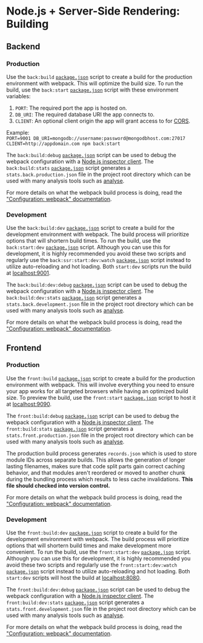 # Node.js + Server-Side Rendering: Building
## Backend
### Production
Use the `back:build` [`package.json`](../../../../package.json) script to create a build for the production environment with webpack. This will optimize the build size. To run the build, use the `back:start` [`package.json`](../../../../package.json) script with these environment variables:

1. `PORT`: The required port the app is hosted on.
2. `DB_URI`: The required database URI the app connects to.
3. `CLIENT`: An optional client origin the app will grant access to for [CORS](https://developer.mozilla.org/en-US/docs/Web/HTTP/CORS).

Example:  
`PORT=9001 DB_URI=mongodb://username:password@mongodbhost.com:27017 CLIENT=http://appdomain.com npm back:start`

The `back:build:debug` [`package.json`](../../../../package.json) script can be used to debug the webpack configuration with a [Node.js inspector client](https://nodejs.org/en/docs/guides/debugging-getting-started/#inspector-clients). The `back:build:stats` [`package.json`](../../../../package.json) script generates a `stats.back.production.json` file in the project root directory which can be used with many analysis tools such as [analyse](https://github.com/webpack/analyse).

For more details on what the webpack build process is doing, read the ["Configuration: webpack" documentation](configuration.md#webpack).

### Development
Use the `back:build:dev` [`package.json`](../../../../package.json) script to create a build for the development environment with webpack. The build process will prioritize options that will shortern build times. To run the build, use the `back:start:dev` [`package.json`](../../../../package.json) script. Although you can use this for development, it is highly recommended you avoid these two scripts and regularly use the `back:ssr:start:dev:watch` [`package.json`](../../../../package.json) script instead to utilize auto-reloading and hot loading. Both `start:dev` scripts run the build at [localhost:9001](http://localhost:9001).

The `back:build:dev:debug` [`package.json`](../../../../package.json) script can be used to debug the webpack configuration with a [Node.js inspector client](https://nodejs.org/en/docs/guides/debugging-getting-started/#inspector-clients). The `back:build:dev:stats` [`package.json`](../../../../package.json) script generates a `stats.back.development.json` file in the project root directory which can be used with many analysis tools such as [analyse](https://github.com/webpack/analyse).

For more details on what the webpack build process is doing, read the ["Configuration: webpack" documentation](configuration.md#webpack).

## Frontend
### Production
Use the `front:build` [`package.json`](../../../../package.json) script to create a build for the production environment with webpack. This will involve everything you need to ensure your app works for all targeted browsers while having an optimized build size. To preview the build, use the `front:start` [`package.json`](../../../../package.json) script to host it at [localhost:9090](http://localhost:9090).

The `front:build:debug` [`package.json`](../../../../package.json) script can be used to debug the webpack configuration with a [Node.js inspector client](https://nodejs.org/en/docs/guides/debugging-getting-started/#inspector-clients). The `front:build:stats` [`package.json`](../../../../package.json) script generates a `stats.front.production.json` file in the project root directory which can be used with many analysis tools such as [analyse](https://github.com/webpack/analyse).

The production build process generates `records.json` which is used to store module IDs across separate builds. This allows the generation of longer lasting filenames, makes sure that code split parts gain correct caching behavior, and that modules aren't reordered or moved to another chunk during the bundling process which results to less cache invalidations. **This file should checked into version control.**

For more details on what the webpack build process is doing, read the ["Configuration: webpack" documentation](configuration.md#webpack).

### Development
Use the `front:build:dev` [`package.json`](../../../../package.json) script to create a build for the development environment with webpack. The build process will prioritize options that will shortern build times and make development more convenient. To run the build, use the `front:start:dev` [`package.json`](../../../../package.json) script. Although you can use this for development, it is highly recommended you avoid these two scripts and regularly use the `front:start:dev:watch` [`package.json`](../../../../package.json) script instead to utilize auto-reloading and hot loading. Both `start:dev` scripts will host the build at [localhost:8080](http://localhost:8080).

The `front:build:dev:debug` [`package.json`](../../../../package.json) script can be used to debug the webpack configuration with a [Node.js inspector client](https://nodejs.org/en/docs/guides/debugging-getting-started/#inspector-clients). The `front:build:dev:stats` [`package.json`](../../../../package.json) script generates a `stats.front.development.json` file in the project root directory which can be used with many analysis tools such as [analyse](https://github.com/webpack/analyse).

For more details on what the webpack build process is doing, read the ["Configuration: webpack" documentation](configuration.md#webpack).
